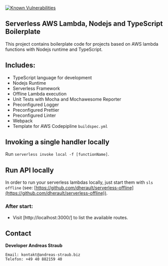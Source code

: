 [![Known Vulnerabilities](https://snyk.io/test/github/andreas-straub/lambda-nodejs-typescript/badge.svg?targetFile=package.json)](https://snyk.io/test/github/andreas-straub/lambda-nodejs-typescript?targetFile=package.json)

## Serverless AWS Lambda, Nodejs and TypeScript Boilerplate

This project contains boilerplate code for projects based on AWS lambda functions with Nodejs runtime and TypeScript.

## Includes:

- TypeScript language for development
- Nodejs Runtime
- Serverless Framework
- Offline Lambda execution
- Unit Tests with Mocha and Mochawesome Reporter
- Preconfigured Logger
- Preconfigured Prettier
- Preconfigured Linter
- Webpack
- Template for AWS Codepipline `buildspec.yml`

## Invoking a single handler locally

Run `serverless invoke local -f [functionName]`.

## Run API locally

In order to run your serverless lambdas locally, just start them with `sls offline`
(see: [https://github.com/dherault/serverless-offline](https://github.com/dherault/serverless-offline)).

### After start:

- Visit [http://localhost:3000/] to list the available routes.

## Contact

**Developer Andreas Straub**

```
Email: kontakt@andreas-straub.biz
Telefon: +49 40 882159 40
```
